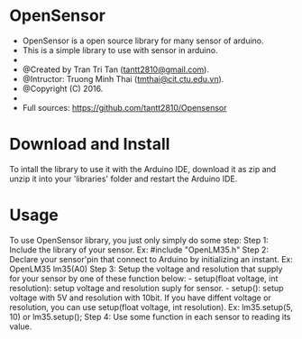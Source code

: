 # OpenSensor

 * OpenSensor is a open source library for many sensor of arduino.
 * This is a simple library to use with sensor in arduino.
 *
 * @Created by Tran Tri Tan (<tantt2810@gmail.com>).
 * @Intructor: Truong Minh Thai (<tmthai@cit.ctu.edu.vn>).
 * @Copyright (C) 2016.
 *
 * Full sources: https://github.com/tantt2810/Opensensor

<h1>Download and Install</h1>
To intall the library to use it with the Arduino IDE, download it as zip and unzip it into your 'libraries' folder and restart the Arduino IDE.
<h1>Usage</h1>
To use OpenSensor library, you just only simply do some step:
Step 1: Include the library of your sensor. Ex: #include "OpenLM35.h"
Step 2: Declare your sensor'pin that connect to Arduino by initializing an instant. Ex: OpenLM35 lm35(A0)
Step 3: Setup the voltage and resolution that supply for your sensor by one of these function below:
- setup(float voltage, int resolution): setup voltage and resolution suply for sensor.
- setup(): setup voltage with 5V and resolution with 10bit. If you have diffent voltage or resolution, you can use setup(float voltage, int resolution). Ex: lm35.setup(5, 10) or lm35.setup();
Step 4: Use some function in each sensor to reading its value.
